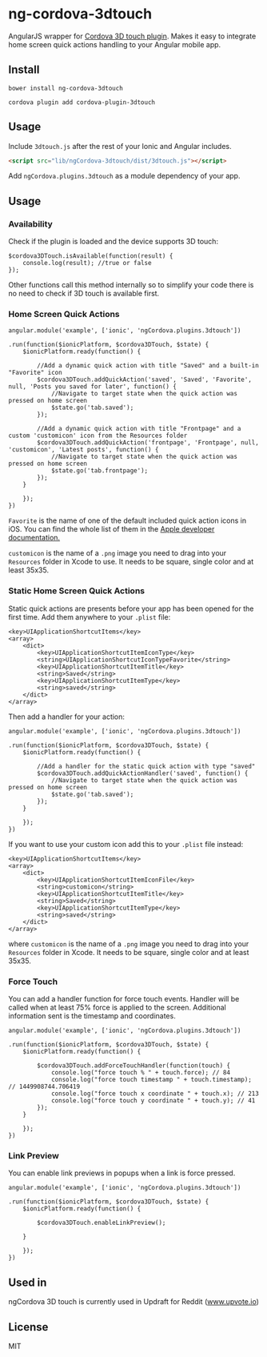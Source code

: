ng-cordova-3dtouch
===================

AngularJS wrapper for [Cordova 3D touch plugin](https://github.com/EddyVerbruggen/cordova-plugin-3dtouch). Makes it easy to integrate home screen quick actions handling to your Angular mobile app.

## Install

```
bower install ng-cordova-3dtouch
```

```
cordova plugin add cordova-plugin-3dtouch
```

## Usage

Include `3dtouch.js` after the rest of your Ionic and Angular includes.

```html
<script src="lib/ngCordova-3dtouch/dist/3dtouch.js"></script>
```

Add `ngCordova.plugins.3dtouch` as a module dependency of your app.

## Usage

### Availability

Check if the plugin is loaded and the device supports 3D touch:

```
$cordova3DTouch.isAvailable(function(result) {
    console.log(result); //true or false
});
```

Other functions call this method internally so to simplify your code there is no need to check if 3D touch is available first.


### Home Screen Quick Actions

```
angular.module('example', ['ionic', 'ngCordova.plugins.3dtouch'])

.run(function($ionicPlatform, $cordova3DTouch, $state) {
    $ionicPlatform.ready(function() {

        //Add a dynamic quick action with title "Saved" and a built-in "Favorite" icon
        $cordova3DTouch.addQuickAction('saved', 'Saved', 'Favorite', null, 'Posts you saved for later', function() {
            //Navigate to target state when the quick action was pressed on home screen
            $state.go('tab.saved');
        });

        //Add a dynamic quick action with title "Frontpage" and a custom 'customicon' icon from the Resources folder
        $cordova3DTouch.addQuickAction('frontpage', 'Frontpage', null, 'customicon', 'Latest posts', function() {
            //Navigate to target state when the quick action was pressed on home screen
            $state.go('tab.frontpage');
        });
    }

    });
})
```

`Favorite` is the name of one of the default included quick action icons in iOS. You can find the whole list of them in the [Apple developer documentation.](https://developer.apple.com/library/ios/documentation/UIKit/Reference/UIApplicationShortcutIcon_Class/#//apple_ref/c/tdef/UIApplicationShortcutIconType)

`customicon` is the name of a `.png` image you need to drag into your `Resources` folder in Xcode to use. It needs to be square, single color and at least 35x35.


### Static Home Screen Quick Actions

Static quick actions are presents before your app has been opened for the first time. Add them anywhere to your `.plist` file:

```
<key>UIApplicationShortcutItems</key>
<array>
    <dict>
        <key>UIApplicationShortcutItemIconType</key>
        <string>UIApplicationShortcutIconTypeFavorite</string>
        <key>UIApplicationShortcutItemTitle</key>
        <string>Saved</string>
        <key>UIApplicationShortcutItemType</key>
        <string>saved</string>
    </dict>
</array>
```
Then add a handler for your action:

```
angular.module('example', ['ionic', 'ngCordova.plugins.3dtouch'])

.run(function($ionicPlatform, $cordova3DTouch, $state) {
    $ionicPlatform.ready(function() {

        //Add a handler for the static quick action with type "saved" 
        $cordova3DTouch.addQuickActionHandler('saved', function() {
            //Navigate to target state when the quick action was pressed on home screen
            $state.go('tab.saved');
        });
    }

    });
})
```

If you want to use your custom icon add this to your `.plist` file instead:

```
<key>UIApplicationShortcutItems</key>
<array>
    <dict>
        <key>UIApplicationShortcutItemIconFile</key>
        <string>customicon</string>
        <key>UIApplicationShortcutItemTitle</key>
        <string>Saved</string>
        <key>UIApplicationShortcutItemType</key>
        <string>saved</string>
    </dict>
</array>
```

where `customicon` is the name of a `.png` image you need to drag into your `Resources` folder in Xcode. It needs to be square, single color and at least 35x35.

### Force Touch

You can add a handler function for force touch events. Handler will be called when at least 75% force is applied to the screen. Additional information sent is the timestamp and coordinates.

```
angular.module('example', ['ionic', 'ngCordova.plugins.3dtouch'])

.run(function($ionicPlatform, $cordova3DTouch, $state) {
    $ionicPlatform.ready(function() {

        $cordova3DTouch.addForceTouchHandler(function(touch) {
            console.log("force touch % " + touch.force); // 84
            console.log("force touch timestamp " + touch.timestamp); // 1449908744.706419
            console.log("force touch x coordinate " + touch.x); // 213
            console.log("force touch y coordinate " + touch.y); // 41
        });
    }

    });
})
```

### Link Preview

You can enable link previews in popups when a link is force pressed.

```
angular.module('example', ['ionic', 'ngCordova.plugins.3dtouch'])

.run(function($ionicPlatform, $cordova3DTouch, $state) {
    $ionicPlatform.ready(function() {

        $cordova3DTouch.enableLinkPreview();

    }

    });
})
```


## Used in

ngCordova 3D touch is currently used in Updraft for Reddit (www.upvote.io)

## License

MIT
